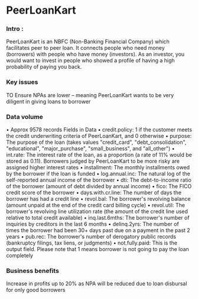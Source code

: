 # PeerLoanKart
### Intro :
PeerLoanKart is an NBFC (Non-Banking Financial Company) which facilitates peer to peer loan.
It connects people who need money (borrowers) with people who have money (investors). As an investor, you would want to invest in people who showed a profile of having a high probability of paying you back.
### Key issues
TO Ensure NPAs are lower – meaning PeerLoanKart wants to be very diligent in giving loans to borrower
### Data volume
•	Approx 9578 records 
Fields in Data
•	credit.policy: 1 if the customer meets the credit underwriting criteria of PeerLoanKart, and 0 otherwise
•	purpose: The purpose of the loan (takes values "credit_card",
"debt_consolidation", "educational", "major_purchase", "small_business", and "all_other")
•	int.rate: The interest rate of the loan, as a proportion (a rate of 11% would be stored as 0.11). Borrowers judged by PeerLoanKart to be more risky are assigned higher interest rates
•	installment: The monthly installments owed by the borrower if the loan is funded
•	log.annual.inc: The natural log of the self-reported annual income of the borrower
•	dti: The debt-to-income ratio of the borrower (amount of debt divided by annual income)
•	fico: The FICO credit score of the borrower
•	days.with.cr.line: The number of days the borrower has had a credit line
•	revol.bal: The borrower's revolving balance (amount unpaid at the end of the credit card billing cycle)
•	revol.util: The borrower's revolving line utilization rate (the amount of the credit line used relative to total credit available)
•	inq.last.6mths: The borrower's number of inquiries by creditors in the last 6 months
•	delinq.2yrs: The number of times the borrower had been 30+ days past due on a payment in the past 2 years
•	pub.rec: The borrower's number of derogatory public records (bankruptcy filings, tax liens, or judgments)
•	not.fully.paid: This is the output field. Please note that 1 means borrower is not going to pay the loan completely
### Business benefits
Increase in profits up to 20% as NPA will be reduced due to loan disbursal for only good borrowers

